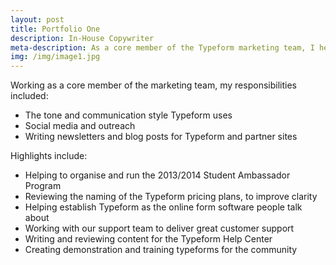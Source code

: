 ```yaml
---
layout: post
title: Portfolio One
description: In-House Copywriter
meta-description: As a core member of the Typeform marketing team, I helped define a tone for an up and coming startup.
img: /img/image1.jpg
---
```


Working as a core member of the marketing team, my responsibilities included:

- The tone and communication style Typeform uses
- Social media and outreach
- Writing newsletters and blog posts for Typeform and partner sites

Highlights include:

- Helping to organise and run the 2013/2014 Student Ambassador Program
- Reviewing the naming of the Typeform pricing plans, to improve clarity
- Helping establish Typeform as the online form software people talk about
- Working with our support team to deliver great customer support
- Writing and reviewing content for the Typeform Help Center
- Creating demonstration and training typeforms for the community
